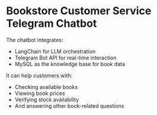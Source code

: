 # Bookstore Customer Service Telegram Chatbot
The chatbot integrates:
- LangChain for LLM orchestration
- Telegram Bot API for real-time interaction
- MySQL as the knowledge base for book data

It can help customers with:
- Checking available books
- Viewing book prices
- Verifying stock availability
- And answering other book-related questions

